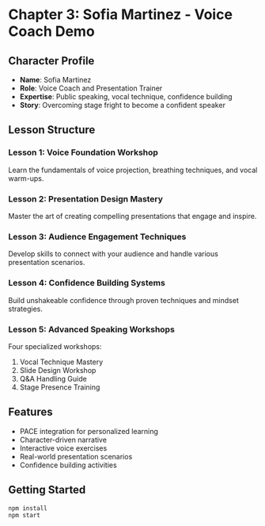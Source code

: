 # Chapter 3: Sofia Martinez - Voice Coach Demo

## Character Profile
- **Name**: Sofia Martinez
- **Role**: Voice Coach and Presentation Trainer
- **Expertise**: Public speaking, vocal technique, confidence building
- **Story**: Overcoming stage fright to become a confident speaker

## Lesson Structure

### Lesson 1: Voice Foundation Workshop
Learn the fundamentals of voice projection, breathing techniques, and vocal warm-ups.

### Lesson 2: Presentation Design Mastery
Master the art of creating compelling presentations that engage and inspire.

### Lesson 3: Audience Engagement Techniques
Develop skills to connect with your audience and handle various presentation scenarios.

### Lesson 4: Confidence Building Systems
Build unshakeable confidence through proven techniques and mindset strategies.

### Lesson 5: Advanced Speaking Workshops
Four specialized workshops:
1. Vocal Technique Mastery
2. Slide Design Workshop
3. Q&A Handling Guide
4. Stage Presence Training

## Features
- PACE integration for personalized learning
- Character-driven narrative
- Interactive voice exercises
- Real-world presentation scenarios
- Confidence building activities

## Getting Started
```bash
npm install
npm start
```